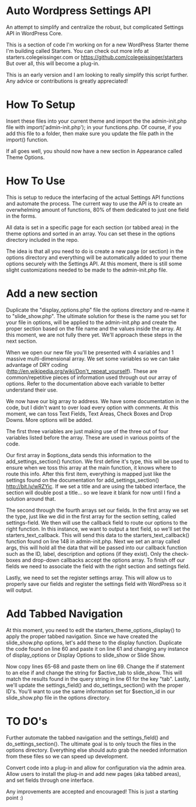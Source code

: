 Auto Wordpress Settings API
===========================

An attempt to simplify and centralize the robust, but complicated Settings API in WordPress Core.

This is a section of code I'm working on for a new WordPress Starter theme I'm building called Starters. You can check out more info at starters.colegeissinger.com or https://github.com/colegeissinger/starters But over all, this will become a plug-in.

This is an early version and I am looking to really simplify this script further. Any advice or contributions is greatly appreciated!

How To Setup
============

Insert these files into your current theme and import the the admin-init.php file with import('admin-init.php'); in your functions.php. Of course, if you add this file to a folder, then make sure you update the file path in the import() function.

If all goes well, you should now have a new section in Appearance called Theme Options.

How To Use
==========

This is setup to reduce the interfacing of the actual Settings API functions and automate the process. The current way to use the API is to create an overwhelming amount of functions, 80% of them dedicated to just one field in the forms.

All data is set in a specific page for each section (or tabbed area) in the theme options and sorted in an array. You can set these in the options directory included in the repo.

The idea is that all you need to do is create a new page (or section) in the options directory and everything will be automatically added to your theme options securely with the Settings API. At this moment, there is still some slight customizations needed to be made to the admin-init.php file.

Add a new section
=================

Duplicate the "display_options.php" file the options directory and re-name it to "slide_show.php". The ultimate solution for these is the name you set for your file in options, will be applied to the admin-init.php and create the proper section based on the file name and the values inside the array. At this moment, we are not fully there yet. We'll approach these steps in the next section.

When we open our new file you'll be presented with 4 variables and 1 massive multi-dimensional array. We set some variables so we can take advantage of DRY coding (http://en.wikipedia.org/wiki/Don't_repeat_yourself). These are common/repetitive pieces of information used through out our array of options. Refer to the documentation above each variable to better understand their use.

We now have our big array to address. We have some documentation in the code, but I didn't want to over load every option with comments. At this moment, we can toss Text Fields, Text Areas, Check Boxes and Drop Downs. More options will be added.

The first three variables are just making use of the three out of four variables listed before the array. These are used in various points of the code.

Our first array in $options_data sends this information to the add_settings_section() function. We first define it's type, this will be used to ensure when we toss this array at the main function, it knows where to route this info. After this first item, everything is mapped just like the settings found on the documentation for add_settings_section() http://bit.ly/wRZYic. If we set a title and are using the tabbed interface, the section will double post a title... so we leave it blank for now until I find a solution around that.

The second through the fourth arrays set our fields. In the first array we set the type, just like we did in the first array for the section setting, called settings-field. We then will use the callback field to route our options to the right function. In this instance, we want to output a text field, so we'll set the starters_text_callback. This will send this data to the starters_text_callback() function found on line 148 in admin-init.php. Next we set an array called args, this will hold all the data that will be passed into our callback function such as the ID, label, description and options (if they exist). Only the check-boxes and drop-down callbacks accept the options array. To finish off our fields we need to associate the field with the right section and settings field.

Lastly, we need to set the register settings array. This will allow us to properly save our fields and register the settings field with WordPress so it will output.

Add Tabbed Navigation
=====================

At this moment, you need to edit the starters_theme_options_display() to apply the proper tabbed navigation. Since we have created the slide_show.php options, let's add these to the display function. Duplicate the code found on line 60 and paste it on line 61 and changing any instance of display_options or Display Options to slide_show or Slide Show.

Now copy lines 65-68 and paste them on line 69. Change the if statement to an else if and change the string for $active_tab to slide_show. This will match the results found in the query string in line 61 for the key "tab". Lastly, we'll update the settings_field() and do_settings_section() with the proper ID's. You'll want to use the same information set for $section_id in our slide_show.php file in the options directory.


TO DO's
=======

Further automate the tabbed navigation and the settings_field() and do_settings_section(). The ultimate goal is to only touch the files in the options directory. Everything else should auto grab the needed information from these files so we can speed up development.

Convert code into a plug-in and allow for configuration via the admin area. Allow users to install the plug-in and add new pages (aka tabbed areas), and set fields through one interface.

Any improvements are accepted and encouraged! This is just a starting point :)
